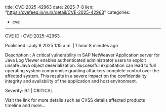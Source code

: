  
title: CVE-2025-42963
date: 2025-7-8
lien: "https://cvefeed.io/vuln/detail/CVE-2025-42963"
categories:
  - cve
---

CVE ID : CVE-2025-42963

Published :  July 8
2025
1:15 a.m. | 1 hour
8 minutes ago

Description : A critical vulnerability in SAP NetWeaver Application server for Java Log Viewer enables authenticated administrator users to exploit unsafe Java object deserialization. Successful exploitation can lead to full operating system compromise
granting attackers complete control over the affected system. This results in a severe impact on the confidentiality
integrity
and availability of the application and host environment.

Severity: 9.1 | CRITICAL

Visit the link for more details
such as CVSS details
affected products
timeline
and more...
